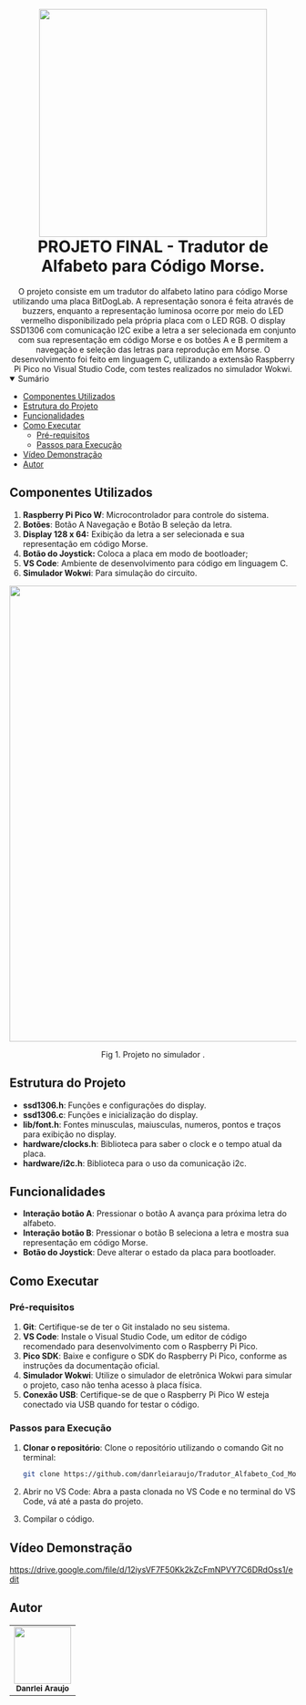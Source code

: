 <h1 align="center">
  <br>
    <img width="400px" src="https://github.com/danrleiaraujo/Tradutor_Alfabeto_Cod_Morse/tree/main/src/logo.png"> 
  <br>
  PROJETO FINAL - Tradutor de Alfabeto para Código Morse.
  <br>
</h1>
<div align="center">

</div>

<div align="center"> 
  O projeto consiste em um tradutor do alfabeto latino para código Morse utilizando uma
  placa BitDogLab. A representação sonora é feita através de buzzers, enquanto a
  representação luminosa ocorre por meio do LED vermelho disponibilizado pela própria
  placa com o LED RGB. O display SSD1306 com comunicação I2C exibe a letra a ser
  selecionada em conjunto com sua representação em código Morse e os botões A e B
  permitem a navegação e seleção das letras para reprodução em Morse. O
  desenvolvimento foi feito em linguagem C, utilizando a extensão Raspberry Pi Pico no
  Visual Studio Code, com testes realizados no simulador Wokwi.
</div>

<details open="open">
<summary>Sumário</summary>
  
- [Componentes Utilizados](#componentes-utilizados)
- [Estrutura do Projeto](#estrutura-do-projeto)
- [Funcionalidades](#funcionalidades)
- [Como Executar](#como-executar)
  - [Pré-requisitos](#pré-requisitos)
  - [Passos para Execução](#passos-para-execução)
- [Vídeo Demonstração](#vídeo-demonstração)
- [Autor](#autor)

</details>


## Componentes Utilizados

1. **Raspberry Pi Pico W**: Microcontrolador para controle do sistema.
2. **Botões**: Botão A Navegação e Botão B seleção da letra.
3. **Display 128 x 64:** Exibição da letra a ser selecionada e sua representação em código Morse.
3. **Botão do Joystick:** Coloca a placa em modo de bootloader;
5. **VS Code**: Ambiente de desenvolvimento para código em linguagem C.
6. **Simulador Wokwi**: Para simulação do circuito.
  <div align="center">
      <img width="800px" src="https://github.com/danrleiaraujo/Tradutor_Alfabeto_Cod_Morse/tree/main/src/image.png" />
      <p>Fig 1. Projeto no simulador .</p>
   </div>
   
## Estrutura do Projeto

- **ssd1306.h**: Funções e configurações do display.
- **ssd1306.c**: Funções e inicialização do display.
- **lib/font.h**: Fontes minusculas, maiusculas, numeros, pontos e traços para exibição no display.
- **hardware/clocks.h**: Biblioteca para saber o clock e o tempo atual da placa.
- **hardware/i2c.h**: Biblioteca para o uso da comunicação i2c.


## Funcionalidades 
- **Interação botão A**: Pressionar o botão A avança para próxima letra do alfabeto.
- **Interação botão B**: Pressionar o botão B seleciona a letra e mostra sua representação em código Morse.
- **Botão do Joystick**: Deve alterar o estado da placa para bootloader.


## Como Executar

### Pré-requisitos

1. **Git**: Certifique-se de ter o Git instalado no seu sistema. 
2. **VS Code**: Instale o Visual Studio Code, um editor de código recomendado para desenvolvimento com o Raspberry Pi Pico.
3. **Pico SDK**: Baixe e configure o SDK do Raspberry Pi Pico, conforme as instruções da documentação oficial.
4. **Simulador Wokwi**: Utilize o simulador de eletrônica Wokwi para simular o projeto, caso não tenha acesso à placa física.
5. **Conexão USB**: Certifique-se de que o Raspberry Pi Pico W esteja conectado via USB quando for testar o código.

### Passos para Execução

1. **Clonar o repositório**: Clone o repositório utilizando o comando Git no terminal:
   
   ```bash
   git clone https://github.com/danrleiaraujo/Tradutor_Alfabeto_Cod_Morse.git
   ```
2. Abrir no VS Code: Abra a pasta clonada no VS Code e no terminal do VS Code, vá até a pasta do projeto.
3. Compilar o código.


   
## Vídeo Demonstração
  https://drive.google.com/file/d/12iysVF7F50Kk2kZcFmNPVY7C6DRdOss1/edit

  
## Autor

<table>
  <tr>
    <td align="center">
      <a href="https://github.com/danrleiaraujo" target="_blank">
        <img src="https://avatars.githubusercontent.com/u/44043273?v=4" width="100px;" alt=""/>
      </a>
      <br /><sub><b> Danrlei Araujo</b></sub>
    </td>
  </tr>
</table>

